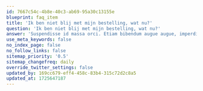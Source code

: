 ```yaml
---
id: 7667c54c-4b8e-40c3-ab69-95a30c13155e
blueprint: faq_item
title: 'Ik ben niet blij met mijn bestelling, wat nu?'
question: 'Ik ben niet blij met mijn bestelling, wat nu?'
answer: 'Suspendisse id massa orci. Etiam bibendum augue augue, imperdiet dictum lectus tincidunt sit amet. Nulla et risus in urna consequat pulvinar eu id lectus. Duis dapibus molestie nibh eu gravida. Class aptent taciti sociosqu ad litora torquent per conubia nostra, per inceptos himenaeos.'
use_meta_keywords: false
no_index_page: false
no_follow_links: false
sitemap_priority: '0.5'
sitemap_changefreq: daily
override_twitter_settings: false
updated_by: 169cc679-eff4-458c-83b4-315c72d2c8a5
updated_at: 1725647187
---
```

